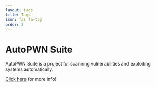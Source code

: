 ```yaml
---
layout: tags
title: Tags
icon: fas fa-tag
order: 2
---
```


# AutoPWN Suite

AutoPWN Suite is a project for scanning vulnerabilities and exploiting systems automatically.

[Click here](https://auto.pwnspot.com) for more info!
